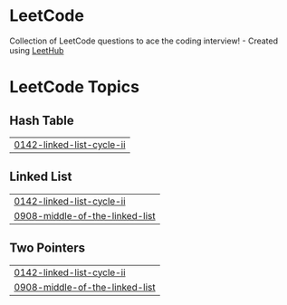 # LeetCode
Collection of LeetCode questions to ace the coding interview! - Created using [LeetHub](https://github.com/QasimWani/LeetHub)

<!---LeetCode Topics Start-->
# LeetCode Topics
## Hash Table
|  |
| ------- |
| [0142-linked-list-cycle-ii](https://github.com/AshvinArora07/LeetCode/tree/master/0142-linked-list-cycle-ii) |
## Linked List
|  |
| ------- |
| [0142-linked-list-cycle-ii](https://github.com/AshvinArora07/LeetCode/tree/master/0142-linked-list-cycle-ii) |
| [0908-middle-of-the-linked-list](https://github.com/AshvinArora07/LeetCode/tree/master/0908-middle-of-the-linked-list) |
## Two Pointers
|  |
| ------- |
| [0142-linked-list-cycle-ii](https://github.com/AshvinArora07/LeetCode/tree/master/0142-linked-list-cycle-ii) |
| [0908-middle-of-the-linked-list](https://github.com/AshvinArora07/LeetCode/tree/master/0908-middle-of-the-linked-list) |
<!---LeetCode Topics End-->